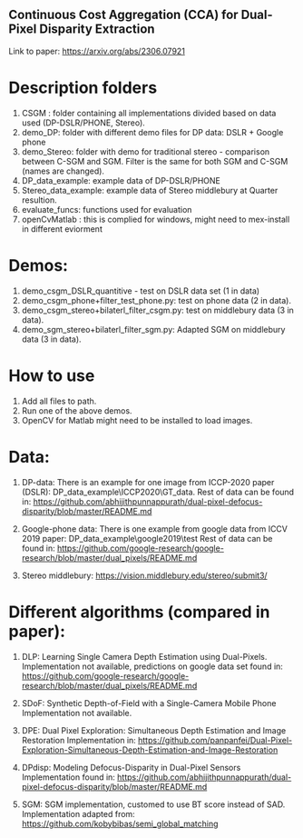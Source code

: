 ## Continuous Cost Aggregation (CCA) for Dual-Pixel Disparity Extraction ##
Link to paper: https://arxiv.org/abs/2306.07921


# Description folders
1. CSGM : folder containing all implementations divided based on data used (DP-DSLR/PHONE, Stereo).
2. demo_DP: folder with different demo files for DP data: DSLR + Google phone
3. demo_Stereo: folder with demo for traditional stereo - comparison between C-SGM and SGM. Filter is the same for both SGM and C-SGM (names are changed).
4. DP_data_example: example data of DP-DSLR/PHONE
5. Stereo_data_example: example data of Stereo middlebury at Quarter resultion. 
6. evaluate_funcs: functions used for evaluation
7. openCvMatlab : this is complied for windows, might need to mex-install in different eviorment 

# Demos: 
1. demo_csgm_DSLR_quantitive - test on DSLR data set (1 in data)
2. demo_csgm_phone+filter_test_phone.py: test on phone data (2 in data).
3. demo_csgm_stereo+bilaterl_filter_csgm.py: test on middlebury data (3 in data).
4. demo_sgm_stereo+bilaterl_filter_sgm.py: Adapted SGM on middlebury data (3 in data).

# How to use
1. Add all files to path.
2. Run one of the above demos.
3. OpenCV for Matlab might need to be installed to load images.

# Data:

1. DP-data:
There is an example for one image from ICCP-2020 paper (DSLR): DP_data_example\ICCP2020\GT_data.
Rest of data can be found in: 
https://github.com/abhijithpunnappurath/dual-pixel-defocus-disparity/blob/master/README.md

2. Google-phone data: 
There is one example from google data from ICCV 2019 paper: DP_data_example\google2019\test
Rest of data can be found in:
https://github.com/google-research/google-research/blob/master/dual_pixels/README.md

3. Stereo middlebury:
https://vision.middlebury.edu/stereo/submit3/

# Different algorithms (compared in paper):

1. DLP: Learning Single Camera Depth Estimation using Dual-Pixels.
Implementation not available, predictions on google data set found in: https://github.com/google-research/google-research/blob/master/dual_pixels/README.md

2. SDoF: Synthetic Depth-of-Field with a Single-Camera Mobile Phone
Implementation not available. 

3. DPE: Dual Pixel Exploration: Simultaneous Depth Estimation and Image Restoration
Implementation in: https://github.com/panpanfei/Dual-Pixel-Exploration-Simultaneous-Depth-Estimation-and-Image-Restoration

4. DPdisp: Modeling Defocus-Disparity in Dual-Pixel Sensors
Implementation found in: https://github.com/abhijithpunnappurath/dual-pixel-defocus-disparity/blob/master/README.md

5. SGM: 
SGM implementation, customed to use BT score instead of SAD. 
Implementation adapted from: https://github.com/kobybibas/semi_global_matching
